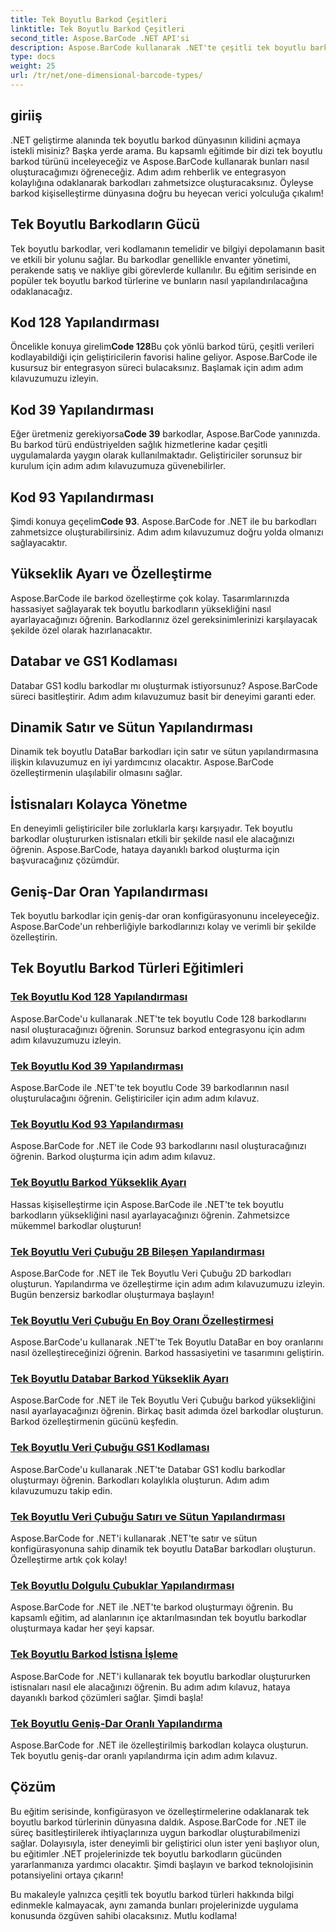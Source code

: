 ```yaml
---
title: Tek Boyutlu Barkod Çeşitleri
linktitle: Tek Boyutlu Barkod Çeşitleri
second_title: Aspose.BarCode .NET API'si
description: Aspose.BarCode kullanarak .NET'te çeşitli tek boyutlu barkodların nasıl oluşturulacağını öğrenin. Barkod oluşturma ve özelleştirme için adım adım kılavuzlar.
type: docs
weight: 25
url: /tr/net/one-dimensional-barcode-types/
---
```


## giriiş

.NET geliştirme alanında tek boyutlu barkod dünyasının kilidini açmaya istekli misiniz? Başka yerde arama. Bu kapsamlı eğitimde bir dizi tek boyutlu barkod türünü inceleyeceğiz ve Aspose.BarCode kullanarak bunları nasıl oluşturacağımızı öğreneceğiz. Adım adım rehberlik ve entegrasyon kolaylığına odaklanarak barkodları zahmetsizce oluşturacaksınız. Öyleyse barkod kişiselleştirme dünyasına doğru bu heyecan verici yolculuğa çıkalım!

## Tek Boyutlu Barkodların Gücü

Tek boyutlu barkodlar, veri kodlamanın temelidir ve bilgiyi depolamanın basit ve etkili bir yolunu sağlar. Bu barkodlar genellikle envanter yönetimi, perakende satış ve nakliye gibi görevlerde kullanılır. Bu eğitim serisinde en popüler tek boyutlu barkod türlerine ve bunların nasıl yapılandırılacağına odaklanacağız.

## Kod 128 Yapılandırması

 Öncelikle konuya girelim**Code 128**Bu çok yönlü barkod türü, çeşitli verileri kodlayabildiği için geliştiricilerin favorisi haline geliyor. Aspose.BarCode ile kusursuz bir entegrasyon süreci bulacaksınız. Başlamak için adım adım kılavuzumuzu izleyin.

## Kod 39 Yapılandırması

 Eğer üretmeniz gerekiyorsa**Code 39** barkodlar, Aspose.BarCode yanınızda. Bu barkod türü endüstriyelden sağlık hizmetlerine kadar çeşitli uygulamalarda yaygın olarak kullanılmaktadır. Geliştiriciler sorunsuz bir kurulum için adım adım kılavuzumuza güvenebilirler.

## Kod 93 Yapılandırması

 Şimdi konuya geçelim**Code 93**. Aspose.BarCode for .NET ile bu barkodları zahmetsizce oluşturabilirsiniz. Adım adım kılavuzumuz doğru yolda olmanızı sağlayacaktır.

## Yükseklik Ayarı ve Özelleştirme

Aspose.BarCode ile barkod özelleştirme çok kolay. Tasarımlarınızda hassasiyet sağlayarak tek boyutlu barkodların yüksekliğini nasıl ayarlayacağınızı öğrenin. Barkodlarınız özel gereksinimlerinizi karşılayacak şekilde özel olarak hazırlanacaktır.

## Databar ve GS1 Kodlaması

Databar GS1 kodlu barkodlar mı oluşturmak istiyorsunuz? Aspose.BarCode süreci basitleştirir. Adım adım kılavuzumuz basit bir deneyimi garanti eder.

## Dinamik Satır ve Sütun Yapılandırması

Dinamik tek boyutlu DataBar barkodları için satır ve sütun yapılandırmasına ilişkin kılavuzumuz en iyi yardımcınız olacaktır. Aspose.BarCode özelleştirmenin ulaşılabilir olmasını sağlar.

## İstisnaları Kolayca Yönetme

En deneyimli geliştiriciler bile zorluklarla karşı karşıyadır. Tek boyutlu barkodlar oluştururken istisnaları etkili bir şekilde nasıl ele alacağınızı öğrenin. Aspose.BarCode, hataya dayanıklı barkod oluşturma için başvuracağınız çözümdür.

## Geniş-Dar Oran Yapılandırması

Tek boyutlu barkodlar için geniş-dar oran konfigürasyonunu inceleyeceğiz. Aspose.BarCode'un rehberliğiyle barkodlarınızı kolay ve verimli bir şekilde özelleştirin.
## Tek Boyutlu Barkod Türleri Eğitimleri
### [Tek Boyutlu Kod 128 Yapılandırması](./one-dimensional-code-128-configuration/)
Aspose.BarCode'u kullanarak .NET'te tek boyutlu Code 128 barkodlarını nasıl oluşturacağınızı öğrenin. Sorunsuz barkod entegrasyonu için adım adım kılavuzumuzu izleyin.
### [Tek Boyutlu Kod 39 Yapılandırması](./one-dimensional-code-39-configuration/)
Aspose.BarCode ile .NET'te tek boyutlu Code 39 barkodlarının nasıl oluşturulacağını öğrenin. Geliştiriciler için adım adım kılavuz.
### [Tek Boyutlu Kod 93 Yapılandırması](./one-dimensional-code-93-configuration/)
Aspose.BarCode for .NET ile Code 93 barkodlarını nasıl oluşturacağınızı öğrenin. Barkod oluşturma için adım adım kılavuz.
### [Tek Boyutlu Barkod Yükseklik Ayarı](./one-dimensional-barcode-height-adjustment/)
Hassas kişiselleştirme için Aspose.BarCode ile .NET'te tek boyutlu barkodların yüksekliğini nasıl ayarlayacağınızı öğrenin. Zahmetsizce mükemmel barkodlar oluşturun!
### [Tek Boyutlu Veri Çubuğu 2B Bileşen Yapılandırması](./one-dimensional-databar-2d-component-configuration/)
Aspose.BarCode for .NET ile Tek Boyutlu Veri Çubuğu 2D barkodları oluşturun. Yapılandırma ve özelleştirme için adım adım kılavuzumuzu izleyin. Bugün benzersiz barkodlar oluşturmaya başlayın!
### [Tek Boyutlu Veri Çubuğu En Boy Oranı Özelleştirmesi](./one-dimensional-databar-aspect-ratio-customization/)
Aspose.BarCode'u kullanarak .NET'te Tek Boyutlu DataBar en boy oranlarını nasıl özelleştireceğinizi öğrenin. Barkod hassasiyetini ve tasarımını geliştirin.
### [Tek Boyutlu Databar Barkod Yükseklik Ayarı](./one-dimensional-databar-barcode-height-adjustment/)
Aspose.BarCode for .NET ile Tek Boyutlu Veri Çubuğu barkod yüksekliğini nasıl ayarlayacağınızı öğrenin. Birkaç basit adımda özel barkodlar oluşturun. Barkod özelleştirmenin gücünü keşfedin.
### [Tek Boyutlu Veri Çubuğu GS1 Kodlaması](./one-dimensional-databar-gs1-encoding/)
Aspose.BarCode'u kullanarak .NET'te Databar GS1 kodlu barkodlar oluşturmayı öğrenin. Barkodları kolaylıkla oluşturun. Adım adım kılavuzumuzu takip edin.
### [Tek Boyutlu Veri Çubuğu Satırı ve Sütun Yapılandırması](./one-dimensional-databar-row-column-configuration/)
Aspose.BarCode for .NET'i kullanarak .NET'te satır ve sütun konfigürasyonuna sahip dinamik tek boyutlu DataBar barkodları oluşturun. Özelleştirme artık çok kolay!
### [Tek Boyutlu Dolgulu Çubuklar Yapılandırması](./one-dimensional-filled-bars-configuration/)
Aspose.BarCode for .NET ile .NET'te barkod oluşturmayı öğrenin. Bu kapsamlı eğitim, ad alanlarının içe aktarılmasından tek boyutlu barkodlar oluşturmaya kadar her şeyi kapsar. 
### [Tek Boyutlu Barkod İstisna İşleme](./one-dimensional-barcode-exception-handling/)
Aspose.BarCode for .NET'i kullanarak tek boyutlu barkodlar oluştururken istisnaları nasıl ele alacağınızı öğrenin. Bu adım adım kılavuz, hataya dayanıklı barkod çözümleri sağlar. Şimdi başla!
### [Tek Boyutlu Geniş-Dar Oranlı Yapılandırma](./one-dimensional-wide-narrow-ratio-configuration/)
Aspose.BarCode for .NET ile özelleştirilmiş barkodları kolayca oluşturun. Tek boyutlu geniş-dar oranlı yapılandırma için adım adım kılavuz.

## Çözüm

Bu eğitim serisinde, konfigürasyon ve özelleştirmelerine odaklanarak tek boyutlu barkod türlerinin dünyasına daldık. Aspose.BarCode for .NET ile süreç basitleştirilerek ihtiyaçlarınıza uygun barkodlar oluşturabilmenizi sağlar. Dolayısıyla, ister deneyimli bir geliştirici olun ister yeni başlıyor olun, bu eğitimler .NET projelerinizde tek boyutlu barkodların gücünden yararlanmanıza yardımcı olacaktır. Şimdi başlayın ve barkod teknolojisinin potansiyelini ortaya çıkarın!

Bu makaleyle yalnızca çeşitli tek boyutlu barkod türleri hakkında bilgi edinmekle kalmayacak, aynı zamanda bunları projelerinizde uygulama konusunda özgüven sahibi olacaksınız. Mutlu kodlama!